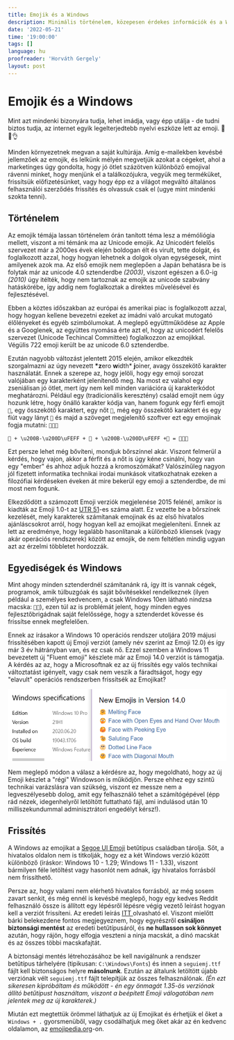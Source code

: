 ```yaml
---
title: Emojik és a Windows
description: Minimális történelem, közepesen érdekes információk és a Windows emoji verziójának frissítése
date: '2022-05-21'
time: '19:00:00'
tags: []
language: hu
proofreader: 'Horváth Gergely'
layout: post
---
```


# Emojik és a Windows

Mint azt mindenki bizonyára tudja, lehet imádja, vagy épp utálja - de tudni biztos tudja, az internet egyik legelterjedtebb nyelvi eszköze lett az emoji. 💯🔥👌

Minden környezetnek megvan a saját kultúrája. Amíg e-mailekben kevésbé jellemzőek az emojik, és lelkünk mélyén megvetjük azokat a cégeket, ahol a marketinges úgy gondolta, hogy jó ötlet százötven különböző emojival rávenni minket, hogy menjünk el a találkozójukra, vegyük meg terméküket, frissítsük előfizetésünket, vagy hogy épp ez a világot megváltó általános felhasználói szerződés frissítés és olvassuk csak el (ugye mint mindenki szokta tenni).

## Történelem

Az emojik témája lassan történelem órán tanított téma lesz a mémóliógia mellett, viszont a mi témánk ma az Unicode emojik. Az Unicodért felelős szervezet már a 2000es évek elején boldogan élt és virult, tette dolgát, és foglalkozott azzal, hogy hogyan lehetnek a dolgok olyan egységesek, mint amilyenek azok ma. Az első emojik nem meglepően a Japán behatásra be is folytak már az unicode 4.0 sztenderdbe _(2003)_, viszont egészen a 6.0-ig _(2010)_ úgy itélték, hogy nem tartoznak az emojik az unicode szabvány hatáskörébe, így addig nem foglalkoztak a direktes művelésével és fejlesztésével.

Ebben a köztes időszakban az európai és amerikai piac is foglalkozott azzal, hogy hogyan kellene bevezetni ezeket az imádni való arcukat mutogató élőlényeket és egyéb szimbólumokat. A meglepő együttműködése az Apple és a Googlenek, az együttes nyomása érte azt el, hogy az unicodért felelős szervezet (Unicode Techincal Committee) foglalkozzon az emojikkal. Végülis 722 emoji került be az unicode 6.0 sztenderdbe.

Ezután nagyobb változást jelentett 2015 elején, amikor elkezdték szorgalmazni az úgy nevezett **\*z**ero **w**idth\* **j**oiner, avagy összekötő karakter használatát. Ennek a szerepe az, hogy jelöli, hogy egy emoji sorozat valójában egy karakterként jelenítendő meg. Na most ez valahol egy zseniálisan jó ötlet, mert így nem kell minden variációra új karakterkódot meghatározni. Például egy (tradicionális keresztény) család emojit nem úgy hozunk létre, hogy önálló karakter kódja van, hanem fogunk egy férfi emojit `👨`, egy összekötő karaktert, egy nőt `👩`, még egy összekötő karaktert és egy fiút vagy lányt `👦` és majd a szöveget megjelenítő szoftver ezt egy emojinak fogja mutatni: `👨‍👩‍👦`

```
👨 + \u200B-\u200D\uFEFF + 👩 + \u200B-\u200D\uFEFF +👦 = 👨‍👩‍👦
```

Ezt persze lehet még bővíteni, mondjuk bőrszínnel akár. Viszont felmerül a kérdés, hogy vajon, akkor a férfit és a nőt is úgy kéne csinálni, hogy van egy "ember" és ahhoz adjuk hozzá a kromoszómákat? Valószínűleg nagyon jól fizetett informatika technikai irodai munkások vitatkozhatnak ezeken a filozófiai kérdéseken éveken át mire bekerül egy emoji a sztenderdbe, de mi most nem fogunk.

Elkezdődött a számozott Emoji verziók megjelenése 2015 felénél, amikor is kiadták az Emoji 1.0-t az [UTR 51](https://unicode.org/reports/tr51/tr51-7.html)-es száma alatt. Ez vezette be a bőrszínek kezelését, mely karakterek számítanak emojinak és az első hivatalos ajánláscsokrot arról, hogy hogyan kell az emojikat megjeleníteni. Ennek az lett az eredménye, hogy legalább hasonlítanak a különböző kliensek (vagy akár operációs rendszerek) között az emojik, de nem feltétlen mindig ugyan azt az érzelmi többletet hordozzák.

## Egyediségek és Windows

Mint ahogy minden sztenderdnél számítanánk rá, így itt is vannak cégek, programok, amik túlbuzgóak és saját bővítésekkel rendelkeznek (ilyen például a személyes kedvencem, a csak Windows 10en látható nindzsa macska: `🐱‍👤`), ezen túl az is problémát jelent, hogy minden egyes fejlesztőbrigádnak saját felelőssége, hogy a sztenderdet kövesse és frissítse ennek megfelelően.

Ennek az írásakor a Windows 10 operációs rendszer utoljára 2019 májusi frissítésében kapott új Emoji verziót (amely név szerint az Emoji 12.0) és így már 3 év hátrányban van, és ez csak nő. Ezzel szemben a Windows 11 bevezetett új "Fluent emoji" készlete már az Emoji 14.0 verziót is támogatja. A kérdés az az, hogy a Microsoftnak ez az új frissítés egy valós technikai változtatást igényelt, vagy csak nem veszik a fáradtságot, hogy egy "elavult" operációs rendszerben frissítsék az Emojikat?

[![Egy kép amin látszik, hogy Windows 10en lehet új emojikat használni](/assets/posts/yt1f9UbfqqHlknfx-image-1653148385384.png)](/assets/posts/yt1f9UbfqqHlknfx-image-1653148385384.png)

Nem meglepő módon a válasz a kérdésre az, hogy megoldható, hogy az új Emoji készlet a "régi" Windowson is működjön. Persze ehhez egy szintű technikai varázslásra van szükség, viszont ez messze nem a legveszélyesebb dolog, amit egy felhasználó tehet a számítógépével (épp rád nézek, idegenhelyről letöltött futtatható fájl, ami indulásod után 10 milliszekundummal adminisztrátori engedélyt kérsz!).

## Frissítés

A Windows az emojikat a [Segoe UI Emoji](https://docs.microsoft.com/en-us/typography/font-list/segoe-ui-emoji) betűtípus családban tárolja. Sőt, a hivatalos oldalon nem is titkolják, hogy ez a két Windows verzió között különböző (íráskor: Windows 10 - 1.29; Windows 11 - 1.33), viszont bármilyen féle letöltést vagy hasonlót nem adnak, így hivatalos forrásból nem frissíthető.

Persze az, hogy valami nem elérhető hivatalos forrásból, az még sosem zavart senkit, és még ennél is kevésbé meglepő, hogy egy kedves Reddit felhasználó össze is állított egy lépésről lépésre végig vezető leírást hogyan kell a verziót frissíteni. Az eredeti leírás [ITT ](https://www.reddit.com/r/Windows11/comments/q85c70/how_to_get_the_new_windows_11_emojis_in_stable/hgqnra2/)olvasható el. Viszont mielőtt bárki belekezdene fontos megjegyeznem, hogy egyrészről **csináljon biztonsági mentést** az eredeti betűtípusáról, és **ne hullasson sok könnyet** azután, hogy rájön, hogy elfogja veszteni a ninja macskát, a dínó macskát és az összes többi macskafajtát.

A biztonsági mentés létrehozásához be kell navigálnunk a rendszer betűtípus tárhelyére (tipikusan: `C:\Windows\Fonts`) és innen a `seguiemj.ttf` fájlt kell biztonságos helyre **másolnunk**. Ezután az általunk letöltött újabb verziónak vélt `seguiemj.ttf` fájlt telepítjük az összes felhasználónak. _(Én ezt sikeresen kipróbáltam és működött - én egy önmagát 1.35-ös verziónak állító betűtípust használtam, viszont a beépített Emoji válogatóban nem jelentek meg az új karakterek.)_

Miután ezt megtettük örömmel láthatjuk az új Emojikat és érhetjük el őket a `Windows + .` gyorsmenüből, vagy csodálhatjuk meg őket akár az én kedvenc oldalamon, az [emojipedia.org](https://emojipedia.org/)-on.
